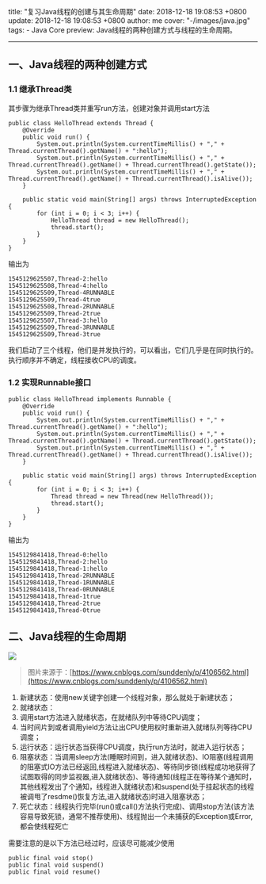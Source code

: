 title: "复习Java线程的创建与其生命周期"
date: 2018-12-18 19:08:53 +0800
update: 2018-12-18 19:08:53 +0800
author: me
cover: "-/images/java.jpg"
tags:
    - Java Core
preview: Java线程的两种创建方式与线程的生命周期。

---

## 一、Java线程的两种创建方式

### 1.1 继承Thread类

其步骤为继承Thread类并重写run方法，创建对象并调用start方法

```
public class HelloThread extends Thread {
    @Override
    public void run() {
        System.out.println(System.currentTimeMillis() + "," + Thread.currentThread().getName() + ":hello");
        System.out.println(System.currentTimeMillis() + "," + Thread.currentThread().getName() + Thread.currentThread().getState());
        System.out.println(System.currentTimeMillis() + "," + Thread.currentThread().getName() + Thread.currentThread().isAlive());
    }
    
    public static void main(String[] args) throws InterruptedException {
        for (int i = 0; i < 3; i++) {
            HelloThread thread = new HelloThread();
            thread.start();
        }
    }
}
```

输出为

```
1545129625507,Thread-2:hello
1545129625508,Thread-4:hello
1545129625509,Thread-4RUNNABLE
1545129625509,Thread-4true
1545129625508,Thread-2RUNNABLE
1545129625509,Thread-2true
1545129625507,Thread-3:hello
1545129625509,Thread-3RUNNABLE
1545129625509,Thread-3true
```

我们启动了三个线程，他们是并发执行的，可以看出，它们几乎是在同时执行的。执行顺序并不确定，线程接收CPU的调度。

### 1.2 实现Runnable接口

```
public class HelloThread implements Runnable {
    @Override
    public void run() {
        System.out.println(System.currentTimeMillis() + "," + Thread.currentThread().getName() + ":hello");
        System.out.println(System.currentTimeMillis() + "," + Thread.currentThread().getName() + Thread.currentThread().getState());
        System.out.println(System.currentTimeMillis() + "," + Thread.currentThread().getName() + Thread.currentThread().isAlive());
    }
    
    public static void main(String[] args) throws InterruptedException {
        for (int i = 0; i < 3; i++) {
            Thread thread = new Thread(new HelloThread());
            thread.start();
        }
    }
}
```

输出为

```
1545129841418,Thread-0:hello
1545129841418,Thread-2:hello
1545129841418,Thread-1:hello
1545129841418,Thread-2RUNNABLE
1545129841418,Thread-1RUNNABLE
1545129841418,Thread-0RUNNABLE
1545129841418,Thread-1true
1545129841418,Thread-2true
1545129841418,Thread-0true
```

## 二、Java线程的生命周期

![](https://cdn.nlark.com/yuque/0/2019/png/257195/1549874605826-e2982cd9-d892-4ef4-8534-559191202b0a.png#align=left&display=inline&height=244&name=%E4%B8%8B%E8%BD%BD.png&originHeight=316&originWidth=966&size=30900&width=746)

> 图片来源于：[https://www.cnblogs.com/sunddenly/p/4106562.html](https://www.cnblogs.com/sunddenly/p/4106562.html)

1. 新建状态：使用new关键字创建一个线程对象，那么就处于新建状态；
1. 就绪状态：
  1. 调用start方法进入就绪状态，在就绪队列中等待CPU调度；
  1. 当时间片到或者调用yield方法让出CPU使用权时重新进入就绪队列等待CPU调度；
1. 运行状态：运行状态当获得CPU调度，执行run方法时，就进入运行状态；
1. 阻塞状态：当调用sleep方法(睡眠时间到，进入就绪状态)、IO阻塞(线程调用的阻塞式IO方法已经返回,线程进入就绪状态)、等待同步锁(线程成功地获得了试图取得的同步监视器,进入就绪状态)、等待通知(线程正在等待某个通知时，其他线程发出了个通知，线程进入就绪状态)和suspend(处于挂起状态的线程被调甩了resdme()恢复方法,进入就绪状态)时进入阻塞状态；
1. 死亡状态：线程执行完毕(run()或call()方法执行完成)、调用stop方法(该方法容易导致死锁，通常不推荐使用)、线程抛出一个未捕获的Exception或Error,都会使线程死亡

需要注意的是以下方法已经过时，应该尽可能减少使用

```
public final void stop()
public final void suspend()
public final void resume()
```